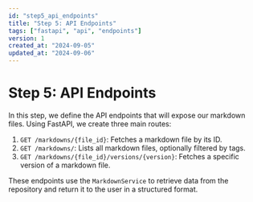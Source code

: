 ```yaml
---
id: "step5_api_endpoints"
title: "Step 5: API Endpoints"
tags: ["fastapi", "api", "endpoints"]
version: 1
created_at: "2024-09-05"
updated_at: "2024-09-06"
---
```


# Step 5: API Endpoints

In this step, we define the API endpoints that will expose our markdown files. Using FastAPI, we create three main routes:

1. `GET /markdowns/{file_id}`: Fetches a markdown file by its ID.
2. `GET /markdowns/`: Lists all markdown files, optionally filtered by tags.
3. `GET /markdowns/{file_id}/versions/{version}`: Fetches a specific version of a markdown file.

These endpoints use the `MarkdownService` to retrieve data from the repository and return it to the user in a structured format.
